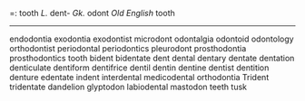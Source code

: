 =: tooth
*L.* dent- 
*Gk.* odont
*Old English* tooth

---
endodontia
exodontia
exodontist
microdont
odontalgia
odontoid
odontology
orthodontist
periodontal
periodontics
pleurodont
prosthodontia
prosthodontics
tooth
bident
bidentate
dent
dental
dentary
dentate
dentation
denticulate
dentiform
dentifrice
dentil
dentin
dentine
dentist
dentition
denture
edentate
indent
interdental
medicodental
orthodontia
Trident
tridentate
dandelion
glyptodon
labiodental
mastodon
teeth
tusk
